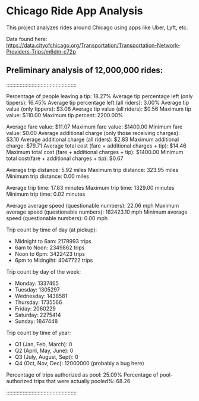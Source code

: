 # Chicago Ride App Analysis

This project analyzes rides around Chicago using apps like Uber, Lyft, etc.

Data found here: https://data.cityofchicago.org/Transportation/Transportation-Network-Providers-Trips/m6dm-c72p

## Preliminary analysis of 12,000,000 rides:
:::::::::::::::::::::::::::::::::::::::::::::::

Percentage of people leaving a tip: 18.27%
Average tip percentage left (only tippers): 16.45%
Average tip percentage left (all riders): 3.00%
Average tip value (only tippers): $3.06
Average tip value (all riders): $0.56
Maximum tip value: $110.00
Maximum tip percent: 2200.00%

Average fare value: $11.07
Maximum fare value: $1400.00
Minimum fare value: $0.00
Average additional charge (only those receiving charges): $3.10
Average additional charge (all riders): $2.83
Maximum additional charge: $79.71
Average total cost (fare + additional charges + tip): $14.46
Maximum total cost (fare + additional charges + tip): $1400.00
Minimum total cost(fare + additional charges + tip): $0.67

Average trip distance: 5.92 miles
Maximum trip distance: 323.95 miles
Minimum trip distance: 0.00 miles

Average trip time: 17.83 minutes
Maximum trip time: 1329.00 minutes
Minimum trip time: 0.02 minutes

Average average speed (questionable numbers): 22.06 mph
Maximum average speed (questionable numbers): 182423.10 mph
Minimum average speed (questionable numbers): 0.00 mph

Trip count by time of day (at pickup):
- Midnight to 6am: 2179993 trips
- 6am to Noon: 2349862 trips
- Noon to 6pm: 3422423 trips
- 6pm to Midngiht: 4047722 trips

Trip count by day of the week:
- Monday: 1337465
- Tuesday: 1305297
- Wednesday: 1438581
- Thursday: 1735566
- Friday: 2060229
- Saturday: 2275414
- Sunday: 1847448

Trip count by time of year:
- Q1 (Jan, Feb, March): 0
- Q2 (April, May, June): 0
- Q3 (July, August, Sept): 0
- Q4 (Oct, Nov, Dec): 12000000 (probably a bug here)

Percentage of trips authorized as pool: 25.09%
Percentage of pool-authorized trips that were actually pooled%: 68.26

:::::::::::::::::::::::::::::::::::::::::::::::
